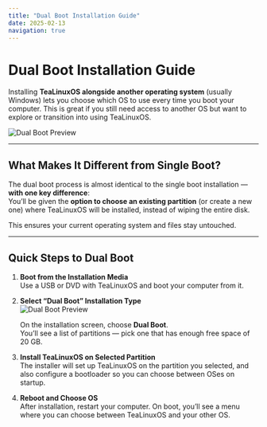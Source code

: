 ```yaml
---
title: "Dual Boot Installation Guide"
date: 2025-02-13
navigation: true
---
```


# Dual Boot Installation Guide

Installing **TeaLinuxOS alongside another operating system** (usually Windows) lets you choose which OS to use every time you boot your computer. This is great if you still need access to another OS but want to explore or transition into using TeaLinuxOS.

<img src="/image/dualboot.png" alt="Dual Boot Preview" class="mb-4" />

---

## What Makes It Different from Single Boot?

The dual boot process is almost identical to the single boot installation — **with one key difference**:  
You’ll be given the **option to choose an existing partition** (or create a new one) where TeaLinuxOS will be installed, instead of wiping the entire disk.

This ensures your current operating system and files stay untouched.

---

## Quick Steps to Dual Boot

1. **Boot from the Installation Media**  
   Use a USB or DVD with TeaLinuxOS and boot your computer from it.

2. **Select “Dual Boot” Installation Type**  
   <img src="/image/dualboot2.png" alt="Dual Boot Preview" class="mb-4" />

   On the installation screen, choose **Dual Boot**.  
    You’ll see a list of partitions — pick one that has enough free space of 20 GB.

3. **Install TeaLinuxOS on Selected Partition**  
   The installer will set up TeaLinuxOS on the partition you selected, and also configure a bootloader so you can choose between OSes on startup.

4. **Reboot and Choose OS**  
   After installation, restart your computer. On boot, you’ll see a menu where you can choose between TeaLinuxOS and your other OS.

<Alert type="warning" title="Reminder !" message="Be careful when selecting the partition — installing on the wrong one may overwrite data. Always back up your important files before proceeding."/>
